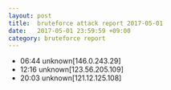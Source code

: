 ```yaml
---
layout: post
title:  bruteforce attack report 2017-05-01
date:   2017-05-01 23:59:59 +09:00
category: bruteforce report
---
```


* 06:44 unknown[146.0.243.29]
* 12:16 unknown[123.56.205.109]
* 20:03 unknown[121.12.125.108]
